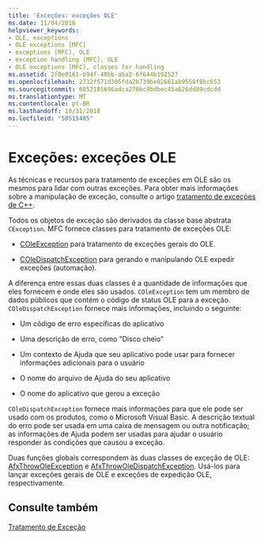```yaml
---
title: 'Exceções: exceções OLE'
ms.date: 11/04/2016
helpviewer_keywords:
- OLE, exceptions
- OLE exceptions [MFC]
- exceptions [MFC], OLE
- exception handling [MFC], OLE
- OLE exceptions [MFC], classes for handling
ms.assetid: 2f8e0161-b94f-48bb-a5a2-6f644b192527
ms.openlocfilehash: 2732f571d305fda2b739be02661ab9558f8bc653
ms.sourcegitcommit: 6052185696adca270bc9bdbec45a626dd89cdcdd
ms.translationtype: MT
ms.contentlocale: pt-BR
ms.lasthandoff: 10/31/2018
ms.locfileid: "50515405"
---
```

# <a name="exceptions-ole-exceptions"></a>Exceções: exceções OLE

As técnicas e recursos para tratamento de exceções em OLE são os mesmos para lidar com outras exceções. Para obter mais informações sobre a manipulação de exceção, consulte o artigo [tratamento de exceções de C++](../cpp/cpp-exception-handling.md).

Todos os objetos de exceção são derivados da classe base abstrata `CException`. MFC fornece classes para tratamento de exceções OLE:

- [COleException](../mfc/reference/coleexception-class.md) para tratamento de exceções gerais do OLE.

- [COleDispatchException](../mfc/reference/coledispatchexception-class.md) para gerando e manipulando OLE expedir exceções (automação).

A diferença entre essas duas classes é a quantidade de informações que eles fornecem e onde eles são usados. `COleException` tem um membro de dados públicos que contém o código de status OLE para a exceção. `COleDispatchException` fornece mais informações, incluindo o seguinte:

- Um código de erro específicas do aplicativo

- Uma descrição de erro, como "Disco cheio"

- Um contexto de Ajuda que seu aplicativo pode usar para fornecer informações adicionais para o usuário

- O nome do arquivo de Ajuda do seu aplicativo

- O nome do aplicativo que gerou a exceção

`COleDispatchException` fornece mais informações para que ele pode ser usado com os produtos, como o Microsoft Visual Basic. A descrição textual do erro pode ser usada em uma caixa de mensagem ou outra notificação; as informações de Ajuda podem ser usadas para ajudar o usuário responder às condições que causou a exceção.

Duas funções globais correspondem às duas classes de exceção de OLE: [AfxThrowOleException](../mfc/reference/exception-processing.md#afxthrowoleexception) e [AfxThrowOleDispatchException](../mfc/reference/exception-processing.md#afxthrowoledispatchexception). Usá-los para lançar exceções gerais de OLE e exceções de expedição OLE, respectivamente.

## <a name="see-also"></a>Consulte também

[Tratamento de Exceção](../mfc/exception-handling-in-mfc.md)

